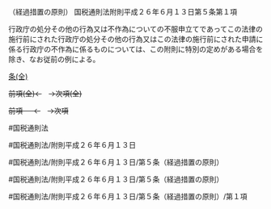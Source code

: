 （経過措置の原則）
国税通則法附則平成２６年６月１３日第５条第１項

行政庁の処分その他の行為又は不作為についての不服申立てであってこの法律の施行前にされた行政庁の処分その他の行為又はこの法律の施行前にされた申請に係る行政庁の不作為に係るものについては、この附則に特別の定めがある場合を除き、なお従前の例による。

[条(全)](国税通則法＿＿＿＿附則平成２６年６月１３日第５条_.md)

~~前項(全)←~~　~~→次項(全)~~

~~前項 　 ←~~　~~→次項~~



#国税通則法

#国税通則法/附則平成２６年６月１３日

#国税通則法/附則平成２６年６月１３日/第５条（経過措置の原則）

#国税通則法/附則平成２６年６月１３日/第５条（経過措置の原則）

#国税通則法/附則平成２６年６月１３日/第５条（経過措置の原則）/第１項

